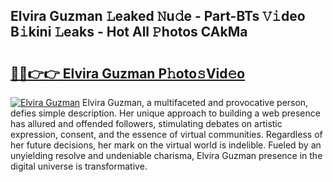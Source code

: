 ## Elvira Guzman 𝙻eaked 𝙽u𝚍e - Part-BTs 𝚅𝚒deo B𝚒kini 𝙻eaks - Hot All 𝙿hotos CAkMa

# <h2><a href="http://ld6gjzc.urlbe.top/?page=Elvira+Guzman">🔗🔗👉👉 Elvira Guzman P𝚑oto𝚜Vid𝚎o</a></h2>

[![Elvira Guzman](https://i.imgur.com/eBuTRDB.gif)](http://ld6gjzc.urlbe.top/?page=Elvira+Guzman)
Elvira Guzman, a multifaceted and provocative person, defies simple description. Her unique approach to building a web presence has allured and offended followers, stimulating debates on artistic expression, consent, and the essence of virtual communities. Regardless of her future decisions, her mark on the virtual world is indelible. Fueled by an unyielding resolve and undeniable charisma, Elvira Guzman presence in the digital universe is transformative.
